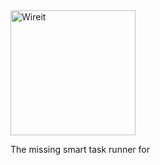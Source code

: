 <img src="{{ base }}/wireit.svg" alt="Wireit" height="200">

The missing smart task runner for
<wireit-runner-picker></wireit-runner-picker>

<!-- ![](https://camo.githubusercontent.com/49a6296646e1cfff8d6be9c58df45e954ecde9052b87a1da6e9c074633fe131c/68747470733a2f2f696d672e736869656c64732e696f2f6e706d2f762f7769726569742e7376673f6c6f676f3d6e706d)
![](https://github.com/google/wireit/actions/workflows/tests.yml/badge.svg)
![](https://camo.githubusercontent.com/3e651cd70b873a5ad7a164de3cb1f8101688be5324aced390a386fbcdb03c1dc/68747470733a2f2f646973636f72646170702e636f6d2f6170692f6775696c64732f313033363736363738323836373931343739322f7769646765742e706e673f7374796c653d736869656c64) -->
